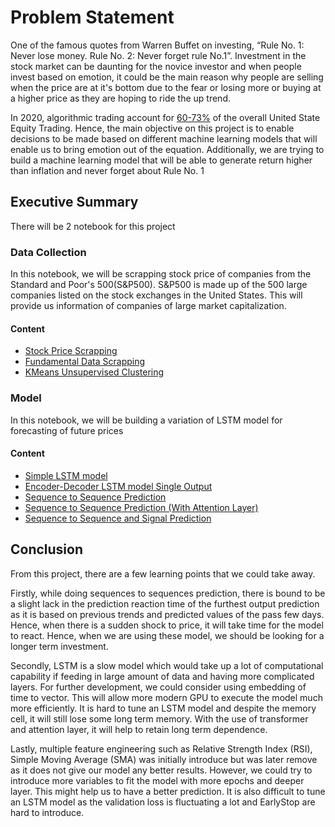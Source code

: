 # Problem Statement
One of the famous quotes from Warren Buffet on investing, “Rule No. 1: Never lose money. Rule No. 2: Never forget rule No.1”. Investment in the stock market can be daunting for the novice investor and when people invest based on emotion, it could be the main reason why people are selling when the price are at it's bottom due to the fear or losing more or buying at a higher price as they are hoping to ride the up trend.

In 2020, algorithmic trading account for [60-73%](https://www.mordorintelligence.com/industry-reports/algorithmic-trading-market#:~:text=Algorithmic%20trading%20is%20accounted%20for,overall%20United%20States%20equity%20trading.) of the overall United State Equity Trading. Hence, the main objective on this project is to enable decisions to be made based on different machine learning models that will enable us to bring emotion out of the equation. Additionally, we are trying to build a machine learning model that will be able to generate return higher than inflation and never forget about Rule No. 1

## Executive Summary
There will be 2 notebook for this project

### Data Collection
In this notebook, we will be scrapping stock price of companies from the Standard and Poor's 500(S&P500). S&P500 is made up of the 500 large companies listed on the stock exchanges in the United States. This will provide us information of companies of large market capitalization.

#### Content
- [Stock Price Scrapping](#Stock-Price-Scrapping)
- [Fundamental Data Scrapping](#Fundamental-Data-Scrapping)
- [KMeans Unsupervised Clustering](#KMeans-Unsupervised-Clustering)

### Model
In this notebook, we will be building a variation of LSTM model for forecasting of future prices
#### Content
- [Simple LSTM model](#Simple-LSTM-model)
- [Encoder-Decoder LSTM model Single Output](#Encoder-Decoder-LSTM-model-Single-Output)
- [Sequence to Sequence Prediction](#Sequence-to-Sequence-Prediction)
- [Sequence to Sequence Prediction (With Attention Layer)](#Sequence-to-Sequence-Prediction-(With-Attention-Layer))
- [Sequence to Sequence and Signal Prediction](Sequenceto-Sequence-and-Signal-Prediction)

## Conclusion

From this project, there are a few learning points that we could take away.

Firstly, while doing sequences to sequences prediction, there is bound to be a slight lack in the prediction reaction time of the furthest output prediction as it is based on previous trends and predicted values of the pass few days. Hence, when there is a sudden shock to price, it will take time for the model to react. Hence, when we are using these model, we should be looking for a longer term investment.

Secondly, LSTM is a slow model which would take up a lot of computational capability if feeding in large amount of data and having more complicated layers. For further development, we could consider using embedding of time to vector. This will allow more modern GPU to execute the model much more efficiently. It is hard to tune an LSTM model and despite the memory cell, it will still lose some long term memory. With the use of transformer and attention layer, it will help to retain long term dependence.

Lastly, multiple feature engineering such as Relative Strength Index (RSI), Simple Moving Average (SMA) was initially introduce but was later remove as it does not give our model any better results. However, we could try to introduce more variables to fit the model with more epochs and deeper layer. This might help us to have a better prediction. It is also difficult to tune an LSTM model as the validation loss is fluctuating a lot and EarlyStop are hard to introduce.
